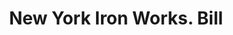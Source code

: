 ---
doi: 10.7916/D8WT05BX
date_other: '1870'
date_other_textual: 1870-1879
form: printed ephemera
genre:
- Invoices
name:
- New York Iron Works
object_in_context_url: https://biggert.cul.columbia.edu/items/view/ave_biggert_01083
subject_hierarchical_geographic:
- New York, New York, United States
subject_name:
- New York Iron Works
title: New York Iron Works. Bill
sort_title: New York Iron Works. Bill
call_number: ave_biggert_01083
coordinates:
- 40.71277777777778,-74.00583333333333
pid: ave_biggert_01083
identifiers: ave_biggert_01083
permalink: /biggert/ave_biggert_01083/
layout: iiif-image-page
---